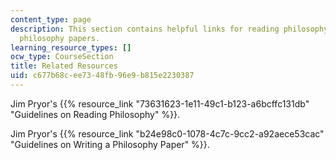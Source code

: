 ```yaml
---
content_type: page
description: This section contains helpful links for reading philosophy, and for writing
  philosophy papers.
learning_resource_types: []
ocw_type: CourseSection
title: Related Resources
uid: c677b68c-ee73-48fb-96e9-b815e2230387
---
```


Jim Pryor's {{% resource_link "73631623-1e11-49c1-b123-a6bcffc131db" "Guidelines on Reading Philosophy" %}}.

Jim Pryor's {{% resource_link "b24e98c0-1078-4c7c-9cc2-a92aece53cac" "Guidelines on Writing a Philosophy Paper" %}}.